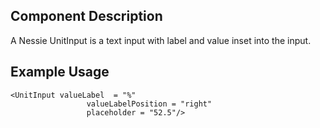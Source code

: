 ## Component Description

A Nessie UnitInput is a text input with label and value inset into the input.

## Example Usage

    <UnitInput valueLabel  = "%"
                     valueLabelPosition = "right"
                     placeholder = "52.5"/>
